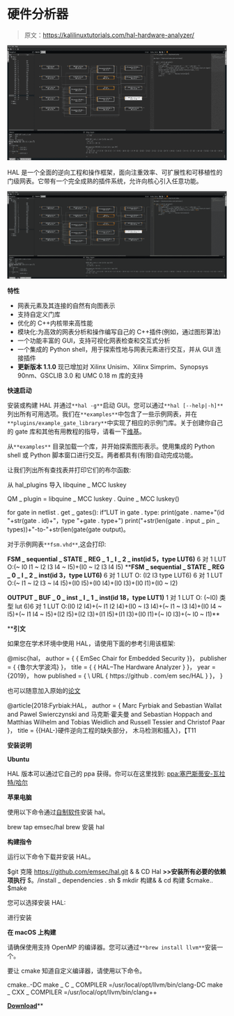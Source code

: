 # 硬件分析器

> 原文：<https://kalilinuxtutorials.com/hal-hardware-analyzer/>

[![HAL – The Hardware Analyzer](img//76b5b73126f27bf5911fde260fce7d87.png "HAL – The Hardware Analyzer")](https://1.bp.blogspot.com/-Hr8ux64BIeU/XcqiXLtOTHI/AAAAAAAADZk/uZezm13yLTgbC3B1MmBkkgiZv-TDsKOCQCLcBGAsYHQ/s1600/hal_screenshot%25281%2529.png)

HAL 是一个全面的逆向工程和操作框架，面向注重效率、可扩展性和可移植性的门级网表。它带有一个完全成熟的插件系统，允许向核心引入任意功能。

![](img//1bdc0a93eebb8c6a964977b0df20f998.png)

**特性**

*   网表元素及其连接的自然有向图表示
*   支持自定义门库
*   优化的 C++内核带来高性能
*   模块化:为高效的网表分析和操作编写自己的 C++插件(例如，通过图形算法)
*   一个功能丰富的 GUI，支持可视化网表检查和交互式分析
*   一个集成的 Python shell，用于探索性地与网表元素进行交互，并从 GUI 连接插件
*   **更新版本 1.1.0** 现已增加对 Xilinx Unisim、Xilinx Simprim、Synopsys 90nm、GSCLIB 3.0 和 UMC 0.18 m 库的支持

**快速启动**

安装或构建 HAL 并通过`**hal -g**`启动 GUI。您可以通过`**hal [--help|-h]**`列出所有可用选项。我们在`**examples**`中包含了一些示例网表，并在`**plugins/example_gate_library**`中实现了相应的示例门库。关于创建你自己的 gate 库和其他有用教程的指导，请看一下[维基](https://github.com/emsec/hal/wiki)。

从`**examples**` 目录加载一个库，并开始探索图形表示。使用集成的 Python shell 或 Python 脚本窗口进行交互。两者都具有(有限)自动完成功能。

让我们列出所有查找表并打印它们的布尔函数:

从 hal_plugins 导入 libquine _ MCC luskey

QM _ plugin = libquine _ MCC luskey . Quine _ MCC luskey()

for gate in netlist . get _ gates():
if“LUT in gate . type:
print(gate . name+"(id "+str(gate . id)+"，type "+gate . type+")
print("+str(len(gate . input _ pin _ types))+"-to-"+str(len(gate(gate output)。

对于示例网表`**fsm.vhd**`,这会打印:

**FSM _ sequential _ STATE _ REG _ 1 _ I _ 2 _ inst(id 5，type LUT6)**
6 对 1 LUT
O:(~ I0 I1 ~ I2 I3 I4 ~ I5)+(I0 ~ I2 I3 I4 I5)
 ****FSM _ sequential _ STATE _ REG _ 0 _ I _ 2 _ inst(id 3，type LUT6)**
6 对 1 LUT
O: (I2 I3 type LUT6)
6 对 1 LUT
O:(~ I1 ~ I2 I3 ~ I4 I5)+(I0 I5)+(I0 I4)+(I0 I3)+(I0 I1)+(I0 ~ I2)

**OUTPUT _ BUF _ 0 _ inst _ I _ 1 _ inst(id 18，type LUT1)**
1 对 1 LUT
O: (~I0)
类型 lut 6)6 对 1 LUT
O:(I0 I2 I4)+(~ I1 I2 I4)+(I0 ~ I3 I4)+(~ I1 ~ I3 I4)+(I0 I4 ~ I5)+(~ I1 I4 ~ I5)+(I2 I5)+(I2 I3)+(I1 I5)+(I1 I3)+(I0 I1)+(~ I0 I3)+(~ I0 ~ I1)**

 ****引文**

如果您在学术环境中使用 HAL，请使用下面的参考引用该框架:

@misc{hal，
author = { { EmSec Chair for Embedded Security }}，
publisher = { {鲁尔大学波鸿} }，
title = { { HAL–The Hardware Analyzer } }，
year = {2019}，
how published = { \ URL { https://github . com/em sec/HAL } }，
}

也可以随意加入原始的[论文](http://eprint.iacr.org/2017/783)

@article{2018:Fyrbiak:HAL，
author = { Marc Fyrbiak and
Sebastian Wallat and
Pawel Swierczynski and
马克斯·霍夫曼 and
Sebastian Hoppach and
Matthias Wilhelm and
Tobias Weidlich and
Russell Tessier and
Christof Paar }，
title = {{HAL-}硬件逆向工程的缺失部分，
木马检测和插入}，【T11

**安装说明**

**Ubuntu**

HAL 版本可以通过它自己的 ppa 获得。你可以在这里找到: [ppa:塞巴斯蒂安-瓦拉特/哈尔](https://launchpad.net/~sebastian-wallat/+archive/ubuntu/hal)

**苹果电脑**

使用以下命令通过[自制软件](https://brew.sh/index_de)安装 hal。

brew tap emsec/hal
brew 安装 hal

**构建指令**

运行以下命令下载并安装 HAL。

$git 克隆 https://github.com/emsec/hal.git & & CD Hal
**>>安装所有必要的依赖项执行**
$。/install _ dependencies . sh
$ mkdir 构建& & cd 构建
$cmake..
$make

您可以选择安装 HAL:

进行安装

**在 macOS 上构建**

请确保使用支持 OpenMP 的编译器。您可以通过`**brew install llvm**`安装一个。

要让 cmake 知道自定义编译器，请使用以下命令。

cmake..-DC make _ C _ COMPILER =/usr/local/opt/llvm/bin/clang-DC make _ CXX _ COMPILER =/usr/local/opt/llvm/bin/clang++

[**Download**](https://github.com/emsec/hal#features)**